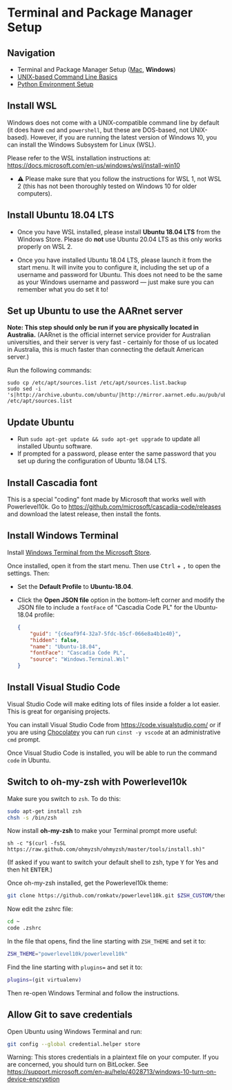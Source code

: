 # Terminal and Package Manager Setup

## Navigation

- Terminal and Package Manager Setup ([Mac](01-terminal-setup-mac.md), **Windows**)
- [UNIX-based Command Line Basics](02-unix-basics.md)
- [Python Environment Setup](03-python-setup.md)

## Install WSL

Windows does not come with a UNIX-compatible command line by default (it does have `cmd` and `powershell`, but these are DOS-based, not UNIX-based). However, if you are running the latest version of Windows 10, you can install the Windows Subsystem for Linux (WSL).

Please refer to the WSL installation instructions at: https://docs.microsoft.com/en-us/windows/wsl/install-win10

- ⚠️ Please make sure that you follow the instructions for WSL 1, not WSL 2 (this has not been thoroughly tested on Windows 10 for older computers).

## Install Ubuntu 18.04 LTS

- Once you have WSL installed, please install **Ubuntu 18.04 LTS** from the Windows Store. Please do **not** use Ubuntu 20.04 LTS as this only works properly on WSL 2.

- Once you have installed Ubuntu 18.04 LTS, please launch it from the start menu. It will invite you to configure it, including the set up of a username and password for Ubuntu. This does not need to be the same as your Windows username and password &mdash; just make sure you can remember what you do set it to!

## Set up Ubuntu to use the AARnet server

**Note: This step should only be run if you are physically located in Australia.** (AARnet is the official internet service provider for Australian universities, and their server is very fast - certainly for those of us located in Australia, this is much faster than connecting the default American server.)

Run the following commands:

```
sudo cp /etc/apt/sources.list /etc/apt/sources.list.backup
sudo sed -i 's|http://archive.ubuntu.com/ubuntu/|http://mirror.aarnet.edu.au/pub/ubuntu/archive/|g' /etc/apt/sources.list
```

## Update Ubuntu
    
- Run `sudo apt-get update && sudo apt-get upgrade` to update all installed Ubuntu software.
- If prompted for a password, please enter the same password that you set up during the configuration of Ubuntu 18.04 LTS.

## Install Cascadia font

This is a special "coding" font made by Microsoft that works well with Powerlevel10k. Go to https://github.com/microsoft/cascadia-code/releases and download the latest release, then install the fonts.

## Install Windows Terminal

Install [Windows Terminal from the Microsoft Store](https://www.microsoft.com/en-us/p/windows-terminal/9n0dx20hk701).

Once installed, open it from the start menu. Then use <kbd>Ctrl</kbd> + <kbd>,</kbd> to open the settings. Then:

- Set the **Default Profile** to **Ubuntu-18.04**.
- Click the **Open JSON file** option in the bottom-left corner and modify the JSON file to include a `fontFace` of "Cascadia Code PL" for the Ubuntu-18.04 profile:

    ```json
    {
        "guid": "{c6eaf9f4-32a7-5fdc-b5cf-066e8a4b1e40}",
        "hidden": false,
        "name": "Ubuntu-18.04",
        "fontFace": "Cascadia Code PL",
        "source": "Windows.Terminal.Wsl"
    }
    ```

## Install Visual Studio Code

Visual Studio Code will make editing lots of files inside a folder a lot easier. This is great for organising projects.

You can install Visual Studio Code from https://code.visualstudio.com/ or if you are using [Chocolatey](https://chocolatey.org/) you can run `cinst -y vscode` at an administrative `cmd` prompt.

Once Visual Studio Code is installed, you will be able to run the command `code` in Ubuntu.

## Switch to oh-my-zsh with Powerlevel10k

Make sure you switch to `zsh`. To do this:

```bash
sudo apt-get install zsh
chsh -s /bin/zsh
```

Now install **oh-my-zsh** to make your Terminal prompt more useful:

```
sh -c "$(curl -fsSL https://raw.github.com/ohmyzsh/ohmyzsh/master/tools/install.sh)"
```

(If asked if you want to switch your default shell to zsh, type <kbd>Y</kbd> for Yes and then hit <kbd>ENTER</kbd>.)

Once oh-my-zsh installed, get the Powerlevel10k theme:

```bash
git clone https://github.com/romkatv/powerlevel10k.git $ZSH_CUSTOM/themes/powerlevel10k
```

Now edit the zshrc file:

```bash
cd ~
code .zshrc
```

In the file that opens, find the line starting with `ZSH_THEME` and set it to:

```bash
ZSH_THEME="powerlevel10k/powerlevel10k"
```

Find the line starting with `plugins=` and set it to:

```bash
plugins=(git virtualenv)
```

Then re-open Windows Terminal and follow the instructions.

## Allow Git to save credentials

Open Ubuntu using Windows Terminal and run:

```bash
git config --global credential.helper store
```

Warning: This stores credentials in a plaintext file on your computer. If you are concerned, you should turn on BitLocker. See https://support.microsoft.com/en-au/help/4028713/windows-10-turn-on-device-encryption
